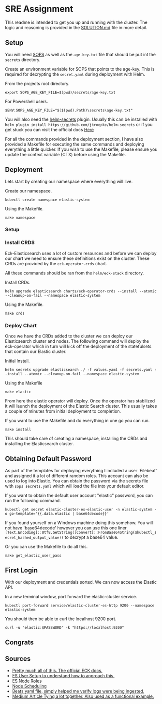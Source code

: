 # SRE Assignment

This readme is intended to get you up and running with the cluster. The logic and reasoning is provided in the [SOLUTION.md]() file in more detail.

## Setup

You will need [SOPS](https://github.com/getsops/sops) as well as the `age-key.txt` file that should be put int the `secrets` directory.

Create an environment variable for SOPS that points to the age-key. This is required for decrypting the `secret.yaml` during deployment with Helm. 

From the projects root directory.
```
export SOPS_AGE_KEY_FILE=$(pwd)/secrets/age-key.txt
```

For Powershell users.
```
$ENV:SOPS_AGE_KEY_FILE="$($(pwd).Path)\secrets\age-key.txt"
```

You will also need the [helm-secrets](https://github.com/jkroepke/helm-secrets) plugin. Usually this can be installed with `helm plugin install https://github.com/jkroepke/helm-secrets` or if you get stuck you can visit the official docs [Here](https://github.com/jkroepke/helm-secrets/wiki/Installation)

For all the commands provided in the deployment section, I have also provided a Makefile for executing the same commands and deploying everything a little quicker. If you wish to use the Makefile, please ensure you update the context variable (CTX) before using the Makefile.

## Deployment

Lets start by creating our namespace where everything will live.

Create our namespace.
```
kubectl create namespace elastic-system
```

Using the Makefile.
```
make namespace
```

### Setup 

### Install CRDS

Eck-Elasticsearch uses a lot of custom resources and before we can deploy our chart we need to ensure these definitions exist on the cluster. These CRDs are provided by the `eck-operator-crds` chart.

All these commands should be ran from the `helm/eck-stack` directory.

Install CRDs.
```
helm upgrade elasticsearch charts/eck-operator-crds --install --atomic --cleanup-on-fail --namespace elastic-system
```

Using the Makefile.
```
make crds
```

### Deploy Chart

Once we have the CRDs added to the cluster we can deploy our Elasticsearch cluster and nodes. The following command will deploy the eck-operator which in turn will kick off the deployment of the statefulsets that contain our Elastic cluster.

Initial Install.
```
helm secrets upgrade elasticsearch ./ -f values.yaml -f secrets.yaml --install --atomic --cleanup-on-fail --namespace elastic-system
```

Using the Makefile
```
make elastic
```

From here the elastic operator will deploy. Once the operator has stabilized it will launch the deployment of the Elastic Search cluster. This usually takes a couple of minutes from initial deployment to completion.

If you want to use the Makefile and do everything in one go you can run.
```
make install
```

This should take care of creating a namespace, installing the CRDs and installing the Elasticsearch cluster.

## Obtaining Default Password

As part of the templates for deploying everything I included a user 'Filebeat' and assigned it a lot of different random roles. This account can also be used to log into Elastic. You can obtain the password via the secrets file with `sops secrets.yaml` which will load the file into your default editor.

If you want to obtain the default user account "elastic" password, you can run the following command.

```
kubectl get secret elastic-cluster-es-elastic-user -n elastic-system -o go-template='{{.data.elastic | base64decode}}'
```

If you found yourself on a Windows machine doing this somehow. You will not have 'base64decode' however you can use this one liner `[Text.Encoding]::Utf8.GetString([Convert]::FromBase64String($kubectl_secret_hashed_output_value))` to decrypt a base64 value.

Or you can use the Makefile to do all this.
```
make get_elastic_user_pass
```
## First Login

With our deployment and credentials sorted. We can now access the Elastic API.

In a new terminal window, port forward the elastic-cluster service.
```
kubectl port-forward service/elastic-cluster-es-http 9200 --namespace elastic-system
```

You should then be able to curl the localhost 9200 port.
```
curl -u "elastic:$PASSWORD" -k "https://localhost:9200"
```

## Congrats

## Sources
* [Pretty much all of this. The official ECK docs.](https://www.elastic.co/guide/en/cloud-on-k8s/current/k8s-overview.html)
* [ES User Setup to understand how to approach this.](https://www.elastic.co/guide/en/cloud-on-k8s/master/k8s-users-and-roles.html)
* [ES Node Roles](https://www.elastic.co/guide/en/elasticsearch/reference/current/modules-node.html)
* [Node Scheduling](https://www.elastic.co/guide/en/cloud-on-k8s/current/k8s-advanced-node-scheduling.html)
* [Beats yaml file, simply helped me verify logs were being ingested.](https://github.com/elastic/beats/blob/main/deploy/kubernetes/filebeat-kubernetes.yaml)
* [Medium Article Tying a lot together. Also used as a functional example.](https://medium.com/@KushanJanith/run-elastic-stack-on-kubernetes-29e295cd6531)